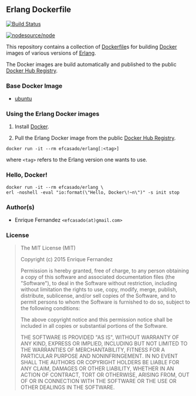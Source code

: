 ## Erlang Dockerfile
[![Build Status](https://travis-ci.org/efcasado/dockerfile-erlang.svg?branch=master)](https://travis-ci.org/efcasado/dockerfile-erlang)

[![nodesource/node](http://dockeri.co/image/efcasado/erlang)](https://registry.hub.docker.com/u/efcasado/erlang/)

This repository contains a collection of
[Dockerfile](https://docs.docker.com/reference/builder/)s
for building [Docker](https://www.docker.com) images of various versions of
[Erlang](http://www.erlang.org/).

The Docker images are build automatically and published to the public
[Docker Hub Registry](https://registry.hub.docker.com/u/efcasado/erlang/).


### Base Docker Image

* [ubuntu](https://registry.hub.docker.com/_/ubuntu/)


### Using the Erlang Docker images

1. Install [Docker](https://www.docker.com/).

2. Pull the Erlang Docker image from the public
[Docker Hub Registry](https://registry.hub.docker.com/u/efcasado/erlang/).

```
docker run -it --rm efcasado/erlang[:<tag>]
```

where `<tag>` refers to the Erlang version one wants to use.


### Hello, Docker!

```
docker run -it --rm efcasado/erlang \
erl -noshell -eval "io:format(\"Hello, Docker\!~n\")" -s init stop
```


### Author(s)

- Enrique Fernandez `<efcasado(at)gmail.com>`


### License

> The MIT License (MIT)
>
> Copyright (c) 2015 Enrique Fernandez
>
> Permission is hereby granted, free of charge, to any person obtaining a copy
> of this software and associated documentation files (the "Software"), to deal
> in the Software without restriction, including without limitation the rights
> to use, copy, modify, merge, publish, distribute, sublicense, and/or sell
> copies of the Software, and to permit persons to whom the Software is
> furnished to do so, subject to the following conditions:
>
> The above copyright notice and this permission notice shall be included in
> all copies or substantial portions of the Software.
>
> THE SOFTWARE IS PROVIDED "AS IS", WITHOUT WARRANTY OF ANY KIND, EXPRESS OR
> IMPLIED, INCLUDING BUT NOT LIMITED TO THE WARRANTIES OF MERCHANTABILITY,
> FITNESS FOR A PARTICULAR PURPOSE AND NONINFRINGEMENT. IN NO EVENT SHALL THE
> AUTHORS OR COPYRIGHT HOLDERS BE LIABLE FOR ANY CLAIM, DAMAGES OR OTHER
> LIABILITY, WHETHER IN AN ACTION OF CONTRACT, TORT OR OTHERWISE, ARISING FROM,
> OUT OF OR IN CONNECTION WITH THE SOFTWARE OR THE USE OR OTHER DEALINGS IN
> THE SOFTWARE.
